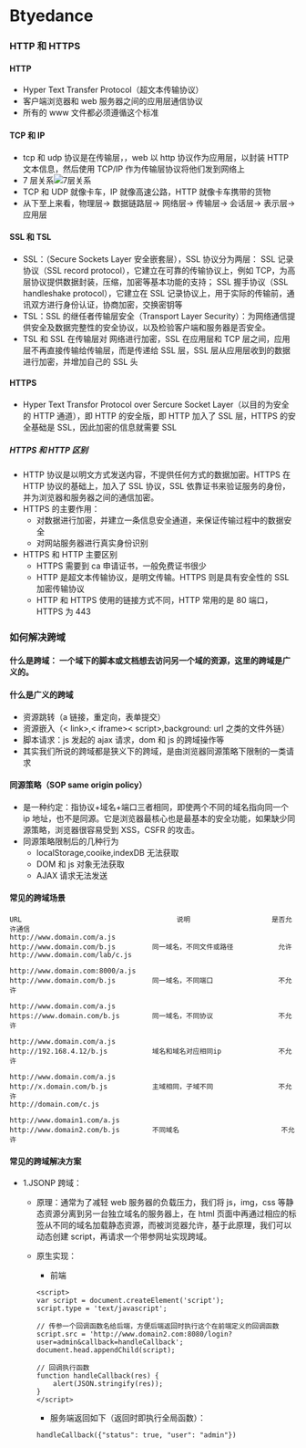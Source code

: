 # Btyedance

### HTTP 和 HTTPS

#### HTTP

- Hyper Text Transfer Protocol（超文本传输协议）
- 客户端浏览器和 web 服务器之间的应用层通信协议
- 所有的 www 文件都必须遵循这个标准

#### TCP 和 IP

- tcp 和 udp 协议是在传输层，，web 以 http 协议作为应用层，以封装 HTTP 文本信息，然后使用 TCP/IP 作为传输层协议将他们发到网络上
- 7 层关系![7层关系](./7层.png)
- TCP 和 UDP 就像卡车，IP 就像高速公路，HTTP 就像卡车携带的货物
- 从下至上来看，物理层-> 数据链路层-> 网络层-> 传输层-> 会话层-> 表示层-> 应用层

#### SSL 和 TSL

- SSL：（Secure Sockets Layer 安全嵌套层），SSL 协议分为两层： SSL 记录协议（SSL record protocol），它建立在可靠的传输协议上，例如 TCP，为高层协议提供数据封装，压缩，加密等基本功能的支持； SSL 握手协议（SSL handleshake protocol），它建立在 SSL 记录协议上，用于实际的传输前，通讯双方进行身份认证，协商加密，交换密钥等
- TSL：SSL 的继任者传输层安全（Transport Layer Security）：为网络通信提供安全及数据完整性的安全协议，以及检验客户端和服务器是否安全。
- TSL 和 SSL 在传输层对 网络进行加密，SSL 在应用层和 TCP 层之间，应用层不再直接传输给传输层，而是传递给 SSL 层，SSL 层从应用层收到的数据进行加密，并增加自己的 SSL 头

#### HTTPS

- Hyper Text Transfor Protocol over Sercure Socket Layer（以目的为安全的 HTTP 通道），即 HTTP 的安全版，即 HTTP 加入了 SSL 层，HTTPS 的安全基础是 SSL，因此加密的信息就需要 SSL

##### HTTPS 和 HTTP 区别

- HTTP 协议是以明文方式发送内容，不提供任何方式的数据加密。HTTPS 在 HTTP 协议的基础上，加入了 SSL 协议，SSL 依靠证书来验证服务的身份，并为浏览器和服务器之间的通信加密。
- HTTPS 的主要作用：
  - 对数据进行加密，并建立一条信息安全通道，来保证传输过程中的数据安全
  - 对网站服务器进行真实身份识别
- HTTPS 和 HTTP 主要区别
  - HTTPS 需要到 ca 申请证书，一般免费证书很少
  - HTTP 是超文本传输协议，是明文传输。HTTPS 则是具有安全性的 SSL 加密传输协议
  - HTTP 和 HTTPS 使用的链接方式不同，HTTP 常用的是 80 端口，HTTPS 为 443

### 如何解决跨域

#### 什么是跨域： 一个域下的脚本或文档想去访问另一个域的资源，这里的跨域是广义的。

#### 什么是广义的跨域

- 资源跳转（a 链接，重定向，表单提交）
- 资源嵌入（< link>,< iframe>< script>,background: url 之类的文件外链）
- 脚本请求：js 发起的 ajax 请求，dom 和 js 的跨域操作等
- 其实我们所说的跨域都是狭义下的跨域，是由浏览器同源策略下限制的一类请求

#### 同源策略（SOP same origin policy）

- 是一种约定：指协议+域名+端口三者相同，即使两个不同的域名指向同一个 ip 地址，也不是同源。它是浏览器最核心也是最基本的安全功能，如果缺少同源策略，浏览器很容易受到 XSS，CSFR 的攻击。
- 同源策略限制后的几种行为
  - localStorage,cooike,indexDB 无法获取
  - DOM 和 js 对象无法获取
  - AJAX 请求无法发送

#### 常见的跨域场景
```
URL                                      说明                    是否允许通信
http://www.domain.com/a.js
http://www.domain.com/b.js         同一域名，不同文件或路径           允许
http://www.domain.com/lab/c.js

http://www.domain.com:8000/a.js
http://www.domain.com/b.js         同一域名，不同端口                不允许
 
http://www.domain.com/a.js
https://www.domain.com/b.js        同一域名，不同协议                不允许
 
http://www.domain.com/a.js
http://192.168.4.12/b.js           域名和域名对应相同ip              不允许
 
http://www.domain.com/a.js
http://x.domain.com/b.js           主域相同，子域不同                不允许
http://domain.com/c.js
 
http://www.domain1.com/a.js
http://www.domain2.com/b.js        不同域名                         不允许
```

#### 常见的跨域解决方案

- 1.JSONP 跨域：

  - 原理：通常为了减轻 web 服务器的负载压力，我们将 js，img，css 等静态资源分离到另一台独立域名的服务器上，在 html 页面中再通过相应的标签从不同的域名加载静态资源，而被浏览器允许，基于此原理，我们可以动态创建 script，再请求一个带参网址实现跨域。
  - 原生实现：

    - 前端

    ```
    <script>
    var script = document.createElement('script');
    script.type = 'text/javascript';

    // 传参一个回调函数名给后端，方便后端返回时执行这个在前端定义的回调函数
    script.src = 'http://www.domain2.com:8080/login?user=admin&callback=handleCallback';
    document.head.appendChild(script);

    // 回调执行函数
    function handleCallback(res) {
        alert(JSON.stringify(res));
    }
    </script>
    ```

    - 服务端返回如下（返回时即执行全局函数）：

    ```
    handleCallback({"status": true, "user": "admin"})
    ```
